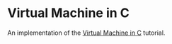# Virtual Machine in C 

An implementation of the [Virtual Machine in C](https://web.archive.org/web/20200121100942/https://blog.felixangell.com/virtual-machine-in-c/) tutorial.


